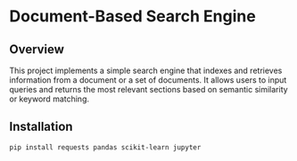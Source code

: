 # Document-Based Search Engine

## Overview
This project implements a simple search engine that indexes and retrieves information from a document or a set of documents. It allows users to input queries and returns the most relevant sections based on semantic similarity or keyword matching.

## Installation

```bash
pip install requests pandas scikit-learn jupyter
```


